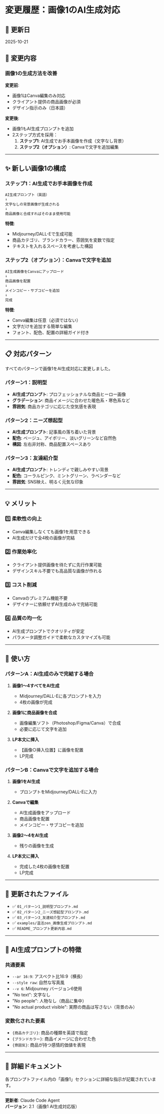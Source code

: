 # 変更履歴：画像1のAI生成対応

## 📅 更新日
2025-10-21

## 🎯 変更内容

### 画像1の生成方法を改善

**変更前**:
- 画像1はCanva編集のみ対応
- クライアント提供の商品画像が必須
- デザイン指示のみ（日本語）

**変更後**:
- 画像1もAI生成プロンプトを追加
- 2ステップ方式を採用：
  1. **ステップ1**: AI生成でお手本画像を作成（文字なし背景）
  2. **ステップ2（オプション）**: Canvaで文字を追加編集

---

## ✨ 新しい画像1の構成

### ステップ1：AI生成でお手本画像を作成

```
AI生成プロンプト（英語）
↓
文字なしの背景画像が生成される
↓
商品画像と合成すればそのまま使用可能
```

**特徴**:
- Midjourney/DALL-Eで生成可能
- 商品カテゴリ、ブランドカラー、雰囲気を変数で指定
- テキストを入れるスペースを考慮した構図

### ステップ2（オプション）：Canvaで文字を追加

```
AI生成画像をCanvaにアップロード
↓
商品画像を配置
↓
メインコピー・サブコピーを追加
↓
完成
```

**特徴**:
- Canva編集は任意（必須ではない）
- 文字だけを追加する簡単な編集
- フォント、配色、配置の詳細ガイド付き

---

## 📋 対応パターン

すべてのパターンで画像1をAI生成対応に変更しました。

### パターン1：説明型
- **AI生成プロンプト**: プロフェッショナルな商品ヒーロー画像
- **グラデーション**: 商品イメージに合わせた暖色系・寒色系など
- **雰囲気**: 商品カテゴリに応じた空気感を表現

### パターン2：ニーズ想起型
- **AI生成プロンプト**: 記事風の落ち着いた背景
- **配色**: ベージュ、アイボリー、淡いグリーンなど自然色
- **構図**: 左右非対称、商品配置スペースあり

### パターン3：友達紹介型
- **AI生成プロンプト**: トレンディで親しみやすい背景
- **配色**: コーラルピンク、ミントグリーン、ラベンダーなど
- **雰囲気**: SNS映え、明るく元気な印象

---

## 💡 メリット

### 1️⃣ **柔軟性の向上**
- Canva編集しなくても画像1を用意できる
- AI生成だけで全4枚の画像が完結

### 2️⃣ **作業効率化**
- クライアント提供画像を待たずに先行作業可能
- デザインスキル不要でも高品質な画像が作れる

### 3️⃣ **コスト削減**
- Canvaのプレミアム機能不要
- デザイナーに依頼せずAI生成のみで完結可能

### 4️⃣ **品質の均一化**
- AI生成プロンプトでクオリティが安定
- パラメータ調整ガイドで柔軟なカスタマイズも可能

---

## 🔧 使い方

### パターンA：AI生成のみで完結する場合

1. **画像1～4すべてをAI生成**
   - Midjourney/DALL-Eに各プロンプトを入力
   - 4枚の画像が完成

2. **画像1に商品画像を合成**
   - 画像編集ソフト（Photoshop/Figma/Canva）で合成
   - 必要に応じて文字を追加

3. **LP本文に挿入**
   - 【画像○挿入位置】に画像を配置
   - LP完成

### パターンB：Canvaで文字を追加する場合

1. **画像1をAI生成**
   - プロンプトをMidjourney/DALL-Eに入力

2. **Canvaで編集**
   - AI生成画像をアップロード
   - 商品画像を配置
   - メインコピー・サブコピーを追加

3. **画像2～4をAI生成**
   - 残りの画像を生成

4. **LP本文に挿入**
   - 完成した4枚の画像を配置
   - LP完成

---

## 📂 更新されたファイル

- ✅ `01_パターン1_説明型プロンプト.md`
- ✅ `02_パターン2_ニーズ想起型プロンプト.md`
- ✅ `03_パターン3_友達紹介型プロンプト.md`
- ✅ `examples/温活zen_画像生成プロンプト.md`
- ✅ `README_プロンプト更新内容.md`

---

## 🎨 AI生成プロンプトの特徴

### 共通要素
- `--ar 16:9`: アスペクト比16:9（横長）
- `--style raw`: 自然な写真風
- `--v 6`: Midjourney バージョン6使用
- "No text": 文字なし
- "No people": 人物なし（商品に集中）
- "No actual product visible": 実際の商品は写さない（背景のみ）

### 変数化された要素
- `{商品カテゴリ}`: 商品の種類を英語で指定
- `{ブランドカラー}`: 商品イメージに合わせた色
- `{雰囲気}`: 商品が持つ感情的価値を表現

---

## 📖 詳細ドキュメント

各プロンプトファイル内の「画像1」セクションに詳細な指示が記載されています。

---

**更新者**: Claude Code Agent  
**バージョン**: 2.1（画像1 AI生成対応版）
